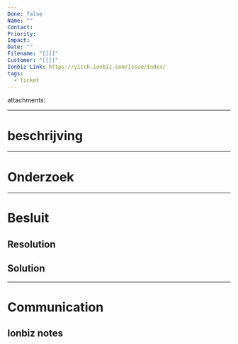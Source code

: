 ```yaml
---
Done: false
Name: ""
Contact: 
Priority: 
Impact: 
Date: ""
Filename: "[[]]"
Customer: "[[]]"
Ionbiz Link: https://yitch.ionbiz.com/Issue/Index/
tags:
  - ticket
---
```

attachments:

---
# beschrijving


---
# Onderzoek


---
# Besluit
## Resolution

## Solution


---
# Communication
## Ionbiz notes